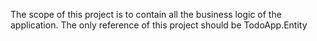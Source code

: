 ﻿The scope of this project is to contain all the business logic of the application. 
The only reference of this project should be TodoApp.Entity
